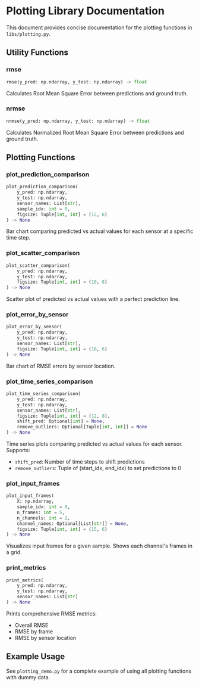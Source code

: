 # Plotting Library Documentation

This document provides concise documentation for the plotting functions in `libs/plotting.py`.

## Utility Functions

### rmse
```python
rmse(y_pred: np.ndarray, y_test: np.ndarray) -> float
```
Calculates Root Mean Square Error between predictions and ground truth.

### nrmse
```python
nrmse(y_pred: np.ndarray, y_test: np.ndarray) -> float
```
Calculates Normalized Root Mean Square Error between predictions and ground truth.

## Plotting Functions

### plot_prediction_comparison
```python
plot_prediction_comparison(
    y_pred: np.ndarray,
    y_test: np.ndarray,
    sensor_names: List[str],
    sample_idx: int = 0,
    figsize: Tuple[int, int] = (12, 6)
) -> None
```
Bar chart comparing predicted vs actual values for each sensor at a specific time step.

### plot_scatter_comparison
```python
plot_scatter_comparison(
    y_pred: np.ndarray,
    y_test: np.ndarray,
    figsize: Tuple[int, int] = (10, 8)
) -> None
```
Scatter plot of predicted vs actual values with a perfect prediction line.

### plot_error_by_sensor
```python
plot_error_by_sensor(
    y_pred: np.ndarray,
    y_test: np.ndarray,
    sensor_names: List[str],
    figsize: Tuple[int, int] = (10, 6)
) -> None
```
Bar chart of RMSE errors by sensor location.

### plot_time_series_comparison
```python
plot_time_series_comparison(
    y_pred: np.ndarray,
    y_test: np.ndarray,
    sensor_names: List[str],
    figsize: Tuple[int, int] = (12, 8),
    shift_pred: Optional[int] = None,
    remove_outliers: Optional[Tuple[int, int]] = None
) -> None
```
Time series plots comparing predicted vs actual values for each sensor. Supports:
- `shift_pred`: Number of time steps to shift predictions
- `remove_outliers`: Tuple of (start_idx, end_idx) to set predictions to 0

### plot_input_frames
```python
plot_input_frames(
    X: np.ndarray,
    sample_idx: int = 0,
    n_frames: int = 5,
    n_channels: int = 2,
    channel_names: Optional[List[str]] = None,
    figsize: Tuple[int, int] = (15, 6)
) -> None
```
Visualizes input frames for a given sample. Shows each channel's frames in a grid.

### print_metrics
```python
print_metrics(
    y_pred: np.ndarray,
    y_test: np.ndarray,
    sensor_names: List[str]
) -> None
```
Prints comprehensive RMSE metrics:
- Overall RMSE
- RMSE by frame
- RMSE by sensor location

## Example Usage

See `plotting_demo.py` for a complete example of using all plotting functions with dummy data.
